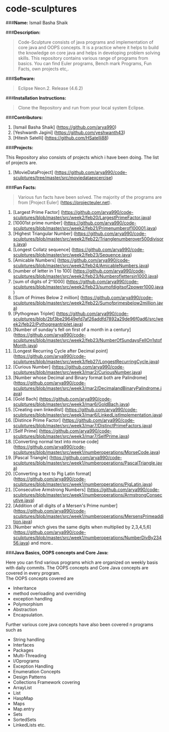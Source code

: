 # code-sculptures

###**Name:** Ismail Basha Shaik  

###**Description:**  
> Code-Sculpture consists of java programs and implementation of core java and OOPS concepts. It is a practice where it helps to build the knowledge on core java and helps in developing problem solving skills. This repository contains various range of programs from basics. You can find Euler programs, Bench mark Programs, Fun Facts, own projects etc,.  

###**Software:**  
> Eclipse Neon.2. Release (4.6.2)  

###**Installation Instructions:** 
> Clone the Repository and run from your local system Eclipse.

###**Contributors:**
> 
1. [Ismail Basha Shaik] (https://github.com/arya990)
2. [Yeshwanth Jagini] (https://github.com/yeshwanth43)
3. [Hitesh Satelli] (https://github.com/HSatelli88)
  
###**Projects:**    
>
This Repository also consists of projects which i have been doing. The list of projects are.
1. [MovieDataProject] (https://github.com/arya990/code-sculptures/tree/master/src/moviedataexcercise)
  

###**Fun Facts:**
> Various fun facts have been solved. The majority of the programs are from [Project Euler] (https://projecteuler.net).   
1. [Largest Prime Factor] (https://github.com/arya990/code-sculptures/blob/master/src/week2/feb20/LargestPrimeFactor.java)  
2. [10001st prime number] (https://github.com/arya990/code-sculptures/blob/master/src/week2/feb21/Primenumberof100001.java)  
3. [Highest Triangular Number] (https://github.com/arya990/code-sculptures/blob/master/src/week2/feb22/Trianglenumberover500divisors.java)  
4. [Longest Collatz sequence] (https://github.com/arya990/code-sculptures/blob/master/src/week2/feb23/Sequence.java)  
5. [Amicable Numbers] (https://github.com/arya990/code-sculptures/blob/master/src/week2/feb24/AmicableNumbers.java)  
6. [number of letter in 1 to 100] (https://github.com/arya990/code-sculptures/blob/master/src/week2/feb23/Numberoflettersin1000.java) 
7. [sum of digits of 2^1000] (https://github.com/arya990/code-sculptures/blob/master/src/week2/feb23/sumofdigitsof2power1000.java) 
8. [Sum of Primes Below 2 million] (https://github.com/arya990/code-sculptures/blob/master/src/week2/feb22/Sumofprimesbelow2million.java)
9. [Pythogrean Triplet] (https://github.com/arya990/code-sculptures/blob/2bf3be29649efd7af26addfd7892a29de96f0ad6/src/week2/feb22/Pythogreantriplet.java)
10. [Number of sunday's fell on first of a month in a century] (https://github.com/arya990/code-sculptures/blob/master/src/week2/feb23/NumberOfSundaysFellOn1stofMonth.java)
11. [Longest Recurring Cycle after Decimal point] (https://github.com/arya990/code-sculptures/blob/master/src/week3/feb27/LongestRecurringCycle.java)
12. [Curious Number] (https://github.com/arya990/code-sculptures/blob/master/src/week3/mar2/CuriousNumber.java)
13. [Number whose Decimal and Binary format both are Palindrome] (https://github.com/arya990/code-sculptures/blob/master/src/week3/mar2/DecimalandBinaryPalindrome.java)
14. [Gold Bach] (https://github.com/arya990/code-sculptures/blob/master/src/week3/mar6/GoldBach.java)
15. [Creating own linkedlist] (https://github.com/arya990/code-sculptures/blob/master/src/week3/mar6/LinkedListImplementation.java)
16. [Distince Prime Factor] (https://github.com/arya990/code-sculptures/blob/master/src/week3/mar7/DistinctPrimeFactors.java)
17. [Self Prime] (https://github.com/arya990/code-sculptures/blob/master/src/week3/mar7/SelfPrime.java)
18. [Converting normal text into morse code] (https://github.com/arya990/code-sculptures/blob/master/src/week1/numberoperations/MorseCode.java)
19. [Pascal Triangle] (https://github.com/arya990/code-sculptures/blob/master/src/week1/numberoperations/PascalTriangle.java)
20. [Converting a text to Pig Latin format] (https://github.com/arya990/code-sculptures/blob/master/src/week1/numberoperations/PigLatin.java)
21. [Consecutive Armstrong Numbers] (https://github.com/arya990/code-sculptures/blob/master/src/week1/numberoperations/ArmstrongConsecutive.java)
22. [Addition of all digits of a Mersen's Prime number] (https://github.com/arya990/code-sculptures/blob/master/src/week1/numberoperations/MersensPrimeaddition.java)
23. [Number which gives the same digits when multiplied by 2,3,4,5,6] (https://github.com/arya990/code-sculptures/blob/master/src/week1/numberoperations/NumberDivBy23456.java) and more..    

###**Java Basics, OOPS concepts and Core Java:**  
>
Here you can find various programs which are organized on weekly basis with daily commits. The OOPS concepts and Core Java concepts are covered in every program.  
The OOPS concepts covered are  
* Inheritance
* method overloading and overriding
* exception handling 
* Polymorphism
* Abstraction
* Encapsulation.  

Further various core java concepts have also been covered n programs such as 
* String handling
* Interfaces
* Packages
* Multi-Threading
* I/Oprograms
* Exception Handling
* Enumeration Concepts
* Design Patterns
* Collections Framework covering 
 * ArrayList
 * List
 * HaspMap
 * Maps
 * Map.entry
 * Sets
 * SortedSets 
 * LinkedLists etc.        
  







